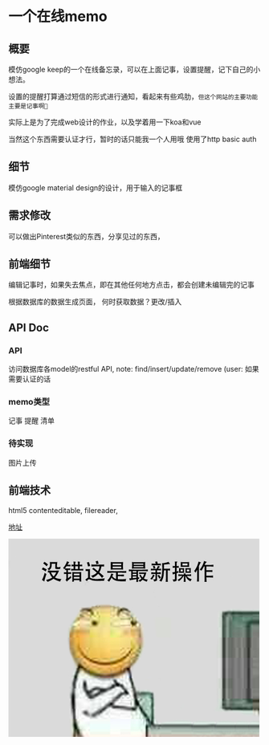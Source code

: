 # 一个在线memo

## 概要
模仿google keep的一个在线备忘录，可以在上面记事，设置提醒，记下自己的小想法。

设置的提醒打算通过短信的形式进行通知，看起来有些鸡肋，`但这个网站的主要功能主要是记事啊🌚`

实际上是为了完成web设计的作业，以及学着用一下koa和vue

当然这个东西需要认证才行，暂时的话只能我一个人用哦
使用了http basic auth

## 细节
模仿google material design的设计，用于输入的记事框

## 需求修改
可以做出Pinterest类似的东西，分享见过的东西，

## 前端细节
编辑记事时，如果失去焦点，即在其他任何地方点击，都会创建未编辑完的记事

根据数据库的数据生成页面，
何时获取数据？更改/插入

## API Doc

### API
访问数据库各model的restful API,
note: find/insert/update/remove
(user: 如果需要认证的话

### memo类型
记事
提醒
清单

### 待实现
图片上传

## 前端技术
html5 contenteditable, filereader, 


[地址](https://memo.zhangfeng.site)

![](public/new-operation.jpg)
